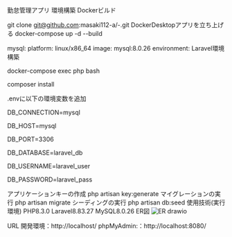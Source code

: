 勤怠管理アプリ
環境構築
Dockerビルド

git clone git@github.com:masaki112-a/-.git
DockerDesktopアプリを立ち上げる
docker-compose up -d --build


mysql:
    platform: linux/x86_64
    image: mysql:8.0.26
    environment:
Laravel環境構築

docker-compose exec php bash

composer install

.envに以下の環境変数を追加

DB_CONNECTION=mysql

DB_HOST=mysql

DB_PORT=3306

DB_DATABASE=laravel_db

DB_USERNAME=laravel_user

DB_PASSWORD=laravel_pass

アプリケーションキーの作成
php artisan key:generate
マイグレーションの実行
php artisan migrate
シーディングの実行
php artisan db:seed
使用技術(実行環境)
PHP8.3.0
Laravel8.83.27
MySQL8.0.26
ER図
![ER drawio](https://github.com/user-attachments/assets/07d2ec11-3183-4bf0-a078-947736880fff)

URL
開発環境：http://localhost/
phpMyAdmin:：http://localhost:8080/
